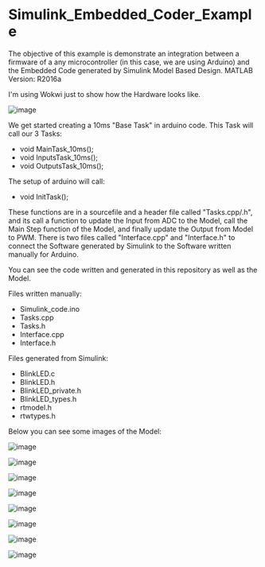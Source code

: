 # Simulink_Embedded_Coder_Example

The objective of this example is demonstrate an integration between a firmware of a any microcontroller (in this case, we are using Arduino) and the Embedded Code generated by Simulink Model Based Design.
MATLAB Version: R2016a

I'm using Wokwi just to show how the Hardware looks like.

![image](https://user-images.githubusercontent.com/45895132/181132536-d427f384-1a76-4a1a-b7a3-e8013e7303f1.png)

We get started creating a 10ms "Base Task" in arduino code. This Task will call our 3 Tasks:
- void MainTask_10ms();
- void InputsTask_10ms();
- void OutputsTask_10ms();

The setup of arduino will call:

- void InitTask();

These functions are in a sourcefile and a header file called "Tasks.cpp/.h", and its call a function to update the Input from ADC to the Model, call the Main  Step function of the Model, and finally update the Output from Model to PWM.
There is two files called "Interface.cpp" and "Interface.h" to connect the Software generated by Simulink to the Software written manually for Arduino.

You can see the code written and generated in this repository as well as the Model.

Files written manually:
- Simulink_code.ino
- Tasks.cpp
- Tasks.h
- Interface.cpp
- Interface.h

Files generated from Simulink:
- BlinkLED.c
- BlinkLED.h
- BlinkLED_private.h
- BlinkLED_types.h
- rtmodel.h
- rtwtypes.h


Below you can see some images of the Model:

![image](https://user-images.githubusercontent.com/45895132/181148475-88fb6196-4235-473c-b0bf-5be0ef50d536.png)

![image](https://user-images.githubusercontent.com/45895132/181148601-57e2a254-a569-4637-90ac-00b388290fbb.png)

![image](https://user-images.githubusercontent.com/45895132/181148692-9c478f34-f9f9-4d58-90e9-d091cb9d1acd.png)

![image](https://user-images.githubusercontent.com/45895132/181148851-76459b23-0fc5-4c49-bcc3-c6c410d6dbd6.png)

![image](https://user-images.githubusercontent.com/45895132/181148897-ce5d3041-bea9-4781-8f5c-b70f11212b4d.png)

![image](https://user-images.githubusercontent.com/45895132/181148993-909ea567-4f44-4cd8-a8f2-edd7527de106.png)

![image](https://user-images.githubusercontent.com/45895132/181149113-59d7cda7-ec60-44e7-ab54-8551cec3fecf.png)

![image](https://user-images.githubusercontent.com/45895132/181149200-b9d19ae8-5ae9-493c-8b73-cb9840d6700d.png)

